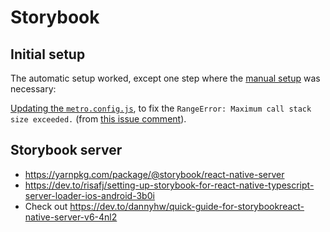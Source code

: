 # Storybook

## Initial setup

The automatic setup worked, except one step where the [manual setup](https://github.com/storybookjs/react-native/blob/next-6.0/MANUAL_SETUP.md) was necessary:

[Updating the `metro.config.js`](https://github.com/storybookjs/react-native/blob/next-6.0/MANUAL_SETUP.md#metroconfigjs), to fix the `RangeError: Maximum call stack size exceeded.` (from [this issue comment](https://github.com/storybookjs/react-native/issues/405#issuecomment-1436683333)).

## Storybook server

- https://yarnpkg.com/package/@storybook/react-native-server
- https://dev.to/risafj/setting-up-storybook-for-react-native-typescript-server-loader-ios-android-3b0i
- Check out https://dev.to/dannyhw/quick-guide-for-storybookreact-native-server-v6-4nl2
